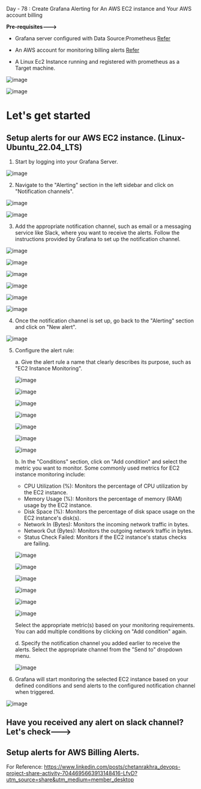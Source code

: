 Day - 78 : Create Grafana Alerting for An AWS EC2 instance and Your AWS account billing

**Pre-requisites--->**

- Grafana server configured with Data Source:Prometheus [Refer](https://90daysofdevopschallenge.hashnode.dev/day74-90daysofdevops-challenge-tws)

- An AWS account for monitoring billing alerts [Refer](https://aws.amazon.com/free/?trk=17a47518-9bfe-4f1e-a67f-42bdd19264e5&sc_channel=ps&ef_id=CjwKCAjw44mlBhAQEiwAqP3eVtVUav8CKJEQyq5uKDZ1DwpoeOBuYMAGE5TKBwgV8b6AnRWkjuP6-BoCPZMQAvD_BwE:G:s&s_kwcid=AL!4422!3!525855180410!p!!g!!amazon%20web%20server!13385427590!122597168825&all-free-tier.sort-by=item.additionalFields.SortRank&all-free-tier.sort-order=asc&awsf.Free%20Tier%20Types=*all&awsf.Free%20Tier%20Categories=*all)

- A Linux Ec2 Instance running and registered with prometheus as a Target machine.

![image](https://github.com/Chaitannyaa/90DaysOfDevOps/assets/117350787/5ba991d6-abef-40f7-8074-cf90fb6e1b20)

![image](https://github.com/Chaitannyaa/90DaysOfDevOps/assets/117350787/8c92379c-a572-466d-ab30-b779b1a4d388)

# Let's get started 

## Setup alerts for our AWS EC2 instance. (Linux-Ubuntu_22.04_LTS)

1. Start by logging into your Grafana Server.

![image](https://github.com/Chaitannyaa/90DaysOfDevOps/assets/117350787/25956352-27ec-4a49-9279-d416bb9616fa)

2. Navigate to the "Alerting" section in the left sidebar and click on "Notification channels".

![image](https://github.com/Chaitannyaa/90DaysOfDevOps/assets/117350787/65edd7d0-f7bf-4cab-a78e-4772be1f9acd)

![image](https://github.com/Chaitannyaa/90DaysOfDevOps/assets/117350787/27f33d9a-09db-4036-9baf-0c87922cb28f)

3. Add the appropriate notification channel, such as email or a messaging service like Slack, where you want to receive the alerts. Follow the instructions provided by Grafana to set up the notification channel.

![image](https://github.com/Chaitannyaa/90DaysOfDevOps/assets/117350787/c053294a-a424-41dd-a9d4-2338ff69d2ec)

![image](https://github.com/Chaitannyaa/90DaysOfDevOps/assets/117350787/cbe6601e-94f1-4c0f-940c-3d638063c700)

![image](https://github.com/Chaitannyaa/90DaysOfDevOps/assets/117350787/c14e3e35-60e7-43e5-9091-faa48d8b9c8f)

![image](https://github.com/Chaitannyaa/90DaysOfDevOps/assets/117350787/c88ab857-e554-4b72-9331-c831629ba2af)

![image](https://github.com/Chaitannyaa/90DaysOfDevOps/assets/117350787/4a6ef6d4-dfab-4db4-8877-3c0e972a0b1e)

![image](https://github.com/Chaitannyaa/90DaysOfDevOps/assets/117350787/ea6f5721-a3df-47a1-9977-5b51f2a88bfe)

4. Once the notification channel is set up, go back to the "Alerting" section and click on "New alert".

![image](https://github.com/Chaitannyaa/90DaysOfDevOps/assets/117350787/c74bea6a-790b-4101-b1f2-8f2253b1ef18)

5. Configure the alert rule:

   a. Give the alert rule a name that clearly describes its purpose, such as "EC2 Instance Monitoring".

   ![image](https://github.com/Chaitannyaa/90DaysOfDevOps/assets/117350787/e60603ca-c3eb-475b-9542-5f4c420453c4)

   ![image](https://github.com/Chaitannyaa/90DaysOfDevOps/assets/117350787/f9e83c55-1584-49db-ab08-82e805792011)

   ![image](https://github.com/Chaitannyaa/90DaysOfDevOps/assets/117350787/edf06034-cd64-4852-8ce8-ca36fef4f417)

   ![image](https://github.com/Chaitannyaa/90DaysOfDevOps/assets/117350787/c024c785-3d4f-4ad1-9db2-19a9e05b9476)

   ![image](https://github.com/Chaitannyaa/90DaysOfDevOps/assets/117350787/d5c4421d-c28b-4259-a75f-41fc43edcd65)

   ![image](https://github.com/Chaitannyaa/90DaysOfDevOps/assets/117350787/d9c67e37-0cb7-404b-aafe-d4369a742822)

   ![image](https://github.com/Chaitannyaa/90DaysOfDevOps/assets/117350787/539efd44-3719-44be-a7ce-f1a11903bee0)

   b. In the "Conditions" section, click on "Add condition" and select the metric you want to monitor. Some commonly used metrics for EC2 instance monitoring include:

      - CPU Utilization (%): Monitors the percentage of CPU utilization by the EC2 instance.
      - Memory Usage (%): Monitors the percentage of memory (RAM) usage by the EC2 instance.
      - Disk Space (%): Monitors the percentage of disk space usage on the EC2 instance's disk(s).
      - Network In (Bytes): Monitors the incoming network traffic in bytes.
      - Network Out (Bytes): Monitors the outgoing network traffic in bytes.
      - Status Check Failed: Monitors if the EC2 instance's status checks are failing.

   ![image](https://github.com/Chaitannyaa/90DaysOfDevOps/assets/117350787/c9686b1c-13c0-4539-8b24-e94df6da8814)

   ![image](https://github.com/Chaitannyaa/90DaysOfDevOps/assets/117350787/0845e1f5-f5d1-4d70-a88f-1703685d80c8)

   ![image](https://github.com/Chaitannyaa/90DaysOfDevOps/assets/117350787/f04b9d92-2d54-4bb1-a96b-1f994907ddbe)

   ![image](https://github.com/Chaitannyaa/90DaysOfDevOps/assets/117350787/781d8784-4659-4ac7-9024-660bad465db2)

   ![image](https://github.com/Chaitannyaa/90DaysOfDevOps/assets/117350787/31c1228e-c5e0-4cdc-9cd2-8c9333d9496f)

   ![image](https://github.com/Chaitannyaa/90DaysOfDevOps/assets/117350787/81019f60-1dc1-4036-8870-4d374ce3fe0c)

   Select the appropriate metric(s) based on your monitoring requirements. You can add multiple conditions by clicking on "Add condition" again.

   d. Specify the notification channel you added earlier to receive the alerts. Select the appropriate channel from the "Send to" dropdown menu.

   ![image](https://github.com/Chaitannyaa/90DaysOfDevOps/assets/117350787/57f7993b-4cab-481c-8486-5dcd6e959f63)

6. Grafana will start monitoring the selected EC2 instance based on your defined conditions and send alerts to the configured notification channel when triggered.

![image](https://github.com/Chaitannyaa/90DaysOfDevOps/assets/117350787/e76b9dd8-3cba-4182-a3ce-2bb67ab51b43)

## Have you received any alert on slack channel? Let's check--->



## Setup alerts for AWS Billing Alerts.


For Reference: https://www.linkedin.com/posts/chetanrakhra_devops-project-share-activity-7044695663913148416-LfvD?utm_source=share&utm_medium=member_desktop
